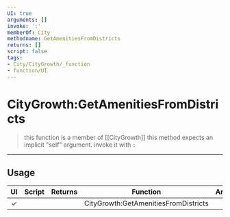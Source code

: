 ```yaml
---
UI: true
arguments: []
invoke: ':'
memberOf: City
methodname: GetAmenitiesFromDistricts
returns: []
script: false
tags:
- City/CityGrowth/_function
- function/UI
---
```

# CityGrowth:GetAmenitiesFromDistricts
> this function is a member of [[CityGrowth]]
> this method expects an implicit "self" argument. invoke it with `:`
-----
## Usage
|  UI | Script | Returns | Function | Arguments |
|:---:|:------:|-------:|:--------:|:---------|
|✓| ||CityGrowth:GetAmenitiesFromDistricts||
